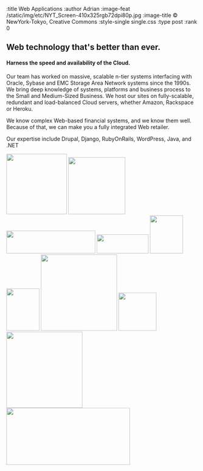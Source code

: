 :title Web Applications
:author Adrian
:image-feat /static/img/etc/NYT_Screen-410x325rgb72dpi80p.jpg
:image-title &#169; NewYork-Tokyo, Creative Commons
:style-single single.css
:type post
:rank 0

<h2>Web technology that's better than ever.</h2>
<h4>Harness the speed and availability of the Cloud.</h4>

<p>Our team has worked on massive, scalable n-tier systems interfacing with Oracle, Sybase and EMC Storage Area Network systems since the 1990s. We bring deep knowledge of systems, platforms and business process to the Small and Medium-Sized Business. We host our sites on fully-scalable, redundant and load-balanced Cloud servers, whether Amazon, Rackspace or Heroku.</p>
<p>We know complex Web-based financial systems, and we know them well. Because of that, we can make you a fully integrated Web retailer.</p>
<p>Our expertise include Drupal, Django, RubyOnRails, WordPress, Java, and .NET</p>
<p>
<img src="/static/img/logos/amazon/AmazonPayments_s2.gif" width="159"/>
<img src="/static/img/logos/amazon/AWS_Logo_PoweredBy_300px.jpg" width="150"/>
<img src="/static/img/logos/heroku/heroku-logo-light-234x60.png" width="234" height="60"/>
<img src="/static/img/logos/etc/bottle-logo-276x100rgb72dpi.png" width="136" height="50"/>
<img src="/static/img/logos/etc/drupal_logo-175x200rgb72dpi.png" width="87" height="100"/>
<img src="/static/img/logos/etc/rails_logo_87x111rgb72dpi.png" width="87" height="111"/>
<img src="/static/img/logos/etc/django_logo_240x83rgb72dpi.jpg" width="200" />
<img src="/static/img/logos/etc/java_logo_322x599rgb72dpi.jpg" width="100" />
<img src="/static/img/logos/etc/msftnet_logo_328x81rgb72dpi.png" width="200" />
<img src="/static/img/logos/etc/git_logo_750x300rgb72dpi.png" width="325" height="150" />

